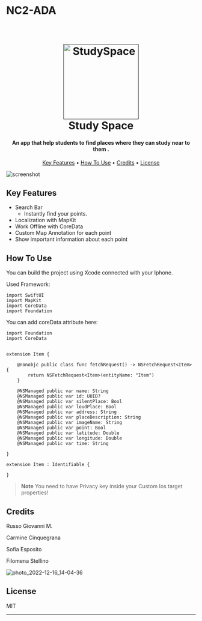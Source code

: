 # NC2-ADA

<h1 align="center">
  <br>
  <a href=""><img src="https://user-images.githubusercontent.com/113531412/208105403-20fa6891-8139-47d1-b628-18e5fdddcbfd.png" alt="StudySpace" width="200"></a>
  <br>
 Study Space
  <br>
</h1>

<h4 align="center">An app that help students to find places where they can study near to them
.</h4>


<p align="center">
  <a href="#key-features">Key Features</a> •
  <a href="#how-to-use">How To Use</a> •
  <a href="#credits">Credits</a> •
  <a href="#license">License</a>
</p>

![screenshot](https://user-images.githubusercontent.com/113531412/208106224-cfe010e8-b35f-4780-9b8e-7388b7f5af8b.png)

## Key Features

* Search Bar
  - Instantly find your points.
* Localization with MapKit 
* Work Offline with CoreData
* Custom Map Annotation for each point
* Show important information about each point 


## How To Use

You can build the project using Xcode connected with your Iphone.

Used Framework:

```
import SwiftUI
import MapKit
import CoreData
import Foundation

```
You can add coreData attribute here:

```
import Foundation
import CoreData


extension Item {

    @nonobjc public class func fetchRequest() -> NSFetchRequest<Item> {
        return NSFetchRequest<Item>(entityName: "Item")
    }

    @NSManaged public var name: String
    @NSManaged public var id: UUID?
    @NSManaged public var silentPlace: Bool
    @NSManaged public var loudPlace: Bool
    @NSManaged public var address: String
    @NSManaged public var placeDescription: String
    @NSManaged public var imageName: String
    @NSManaged public var point: Bool
    @NSManaged public var latitude: Double
    @NSManaged public var longitude: Double
    @NSManaged public var time: String

}

extension Item : Identifiable {

}

```

> **Note**
> You need to have Privacy key inside your Custom Ios target properties!


## Credits

Russo Giovanni M.

Carmine Cinquegrana

Sofia Esposito

Filomena Stellino

![photo_2022-12-16_14-04-36](https://user-images.githubusercontent.com/113531412/208109947-a7b591bf-c1ab-405b-8ddc-91cf2a486383.jpg)

## License

MIT

---


